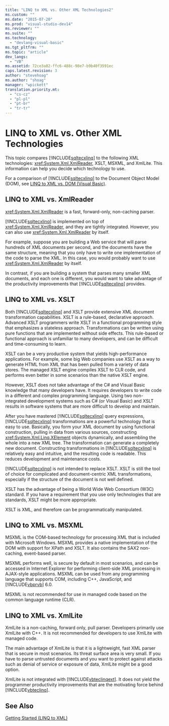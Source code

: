 ```yaml
---
title: "LINQ to XML vs. Other XML Technologies2"
ms.custom: ""
ms.date: "2015-07-20"
ms.prod: "visual-studio-dev14"
ms.reviewer: ""
ms.suite: ""
ms.technology: 
  - "devlang-visual-basic"
ms.tgt_pltfrm: ""
ms.topic: "article"
dev_langs: 
  - "VB"
ms.assetid: 72ce3a82-ffc6-488c-98e7-b9b40f3591ec
caps.latest.revision: 3
author: "stevehoag"
ms.author: "shoag"
manager: "wpickett"
translation.priority.mt: 
  - "cs-cz"
  - "pl-pl"
  - "pt-br"
  - "tr-tr"
---
```

# LINQ to XML vs. Other XML Technologies
This topic compares [!INCLUDE[sqltecxlinq](../../../../csharp/programming-guide/concepts/linq/includes/sqltecxlinq_md.md)] to the following XML technologies: <xref:System.Xml.XmlReader>, XSLT, MSXML, and XmlLite. This information can help you decide which technology to use.  
  
 For a comparison of [!INCLUDE[sqltecxlinq](../../../../csharp/programming-guide/concepts/linq/includes/sqltecxlinq_md.md)] to the Document Object Model (DOM), see [LINQ to XML vs. DOM (Visual Basic)](../../../../visual-basic/programming-guide/concepts/linq/linq-to-xml-vs-dom.md).  
  
## LINQ to XML vs. XmlReader  
 <xref:System.Xml.XmlReader> is a fast, forward-only, non-caching parser.  
  
 [!INCLUDE[sqltecxlinq](../../../../csharp/programming-guide/concepts/linq/includes/sqltecxlinq_md.md)] is implemented on top of <xref:System.Xml.XmlReader>, and they are tightly integrated. However, you can also use <xref:System.Xml.XmlReader> by itself.  
  
 For example, suppose you are building a Web service that will parse hundreds of XML documents per second, and the documents have the same structure, meaning that you only have to write one implementation of the code to parse the XML. In this case, you would probably want to use <xref:System.Xml.XmlReader> by itself.  
  
 In contrast, if you are building a system that parses many smaller XML documents, and each one is different, you would want to take advantage of the productivity improvements that [!INCLUDE[sqltecxlinq](../../../../csharp/programming-guide/concepts/linq/includes/sqltecxlinq_md.md)] provides.  
  
## LINQ to XML vs. XSLT  
 Both [!INCLUDE[sqltecxlinq](../../../../csharp/programming-guide/concepts/linq/includes/sqltecxlinq_md.md)] and XSLT provide extensive XML document transformation capabilities. XSLT is a rule-based, declarative approach. Advanced XSLT programmers write XSLT in a functional programming style that emphasizes a stateless approach. Transformations can be written using pure functions that are implemented without side effects. This rule-based or functional approach is unfamiliar to many developers, and can be difficult and time-consuming to learn.  
  
 XSLT can be a very productive system that yields high-performance applications. For example, some big Web companies use XSLT as a way to generate HTML from XML that has been pulled from a variety of data stores. The managed XSLT engine compiles XSLT to CLR code, and performs even better in some scenarios than the native XSLT engine.  
  
 However, XSLT does not take advantage of the C# and Visual Basic knowledge that many developers have. It requires developers to write code in a different and complex programming language. Using two non-integrated development systems such as C# (or Visual Basic) and XSLT results in software systems that are more difficult to develop and maintain.  
  
 After you have mastered [!INCLUDE[sqltecxlinq](../../../../csharp/programming-guide/concepts/linq/includes/sqltecxlinq_md.md)] query expressions, [!INCLUDE[sqltecxlinq](../../../../csharp/programming-guide/concepts/linq/includes/sqltecxlinq_md.md)] transformations are a powerful technology that is easy to use. Basically, you form your XML document by using functional construction, pulling in data from various sources, constructing <xref:System.Xml.Linq.XElement> objects dynamically, and assembling the whole into a new XML tree. The transformation can generate a completely new document. Constructing transformations in [!INCLUDE[sqltecxlinq](../../../../csharp/programming-guide/concepts/linq/includes/sqltecxlinq_md.md)] is relatively easy and intuitive, and the resulting code is readable. This reduces development and maintenance costs.  
  
 [!INCLUDE[sqltecxlinq](../../../../csharp/programming-guide/concepts/linq/includes/sqltecxlinq_md.md)] is not intended to replace XSLT. XSLT is still the tool of choice for complicated and document-centric XML transformations, especially if the structure of the document is not well defined.  
  
 XSLT has the advantage of being a World Wide Web Consortium (W3C) standard. If you have a requirement that you use only technologies that are standards, XSLT might be more appropriate.  
  
 XSLT is XML, and therefore can be programmatically manipulated.  
  
## LINQ to XML vs. MSXML  
 MSXML is the COM-based technology for processing XML that is included with Microsoft Windows. MSXML provides a native implementation of the DOM with support for XPath and XSLT. It also contains the SAX2 non-caching, event-based parser.  
  
 MSXML performs well, is secure by default in most scenarios, and can be accessed in Internet Explorer for performing client-side XML processing in AJAX-style applications. MSXML can be used from any programming language that supports COM, including C++, JavaScript, and [!INCLUDE[vbprvb](../../../../csharp/programming-guide/concepts/linq/includes/vbprvb_md.md)] 6.0.  
  
 MSXML is not recommended for use in managed code based on the common language runtime (CLR).  
  
## LINQ to XML vs. XmlLite  
 XmlLite is a non-caching, forward only, pull parser. Developers primarily use XmlLite with C++. It is not recommended for developers to use XmlLite with managed code.  
  
 The main advantage of XmlLite is that it is a lightweight, fast XML parser that is secure in most scenarios. Its threat surface area is very small. If you have to parse untrusted documents and you want to protect against attacks such as denial of service or exposure of data, XmlLite might be a good option.  
  
 XmlLite is not integrated with [!INCLUDE[vbteclinqext](../../../../csharp/getting-started/includes/vbteclinqext_md.md)]. It does not yield the programmer productivity improvements that are the motivating force behind [!INCLUDE[vbteclinq](../../../../csharp/includes/vbteclinq_md.md)].  
  
## See Also  
 [Getting Started (LINQ to XML)](../../../../visual-basic/programming-guide/concepts/linq/getting-started-linq-to-xml.md)